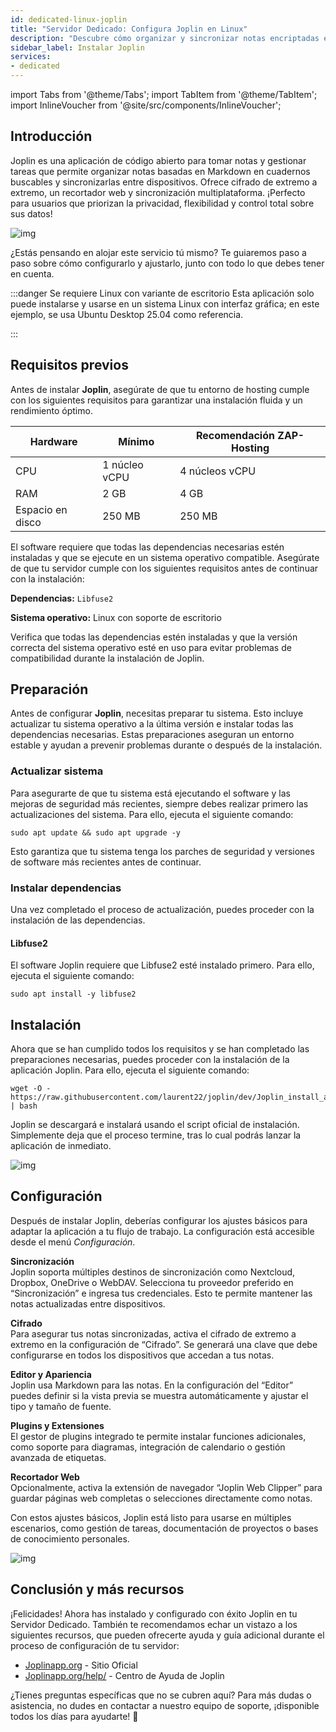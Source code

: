 ```yaml
---
id: dedicated-linux-joplin
title: "Servidor Dedicado: Configura Joplin en Linux"
description: "Descubre cómo organizar y sincronizar notas encriptadas en Markdown entre dispositivos con Joplin para una toma de notas segura y flexible → Aprende más ahora"
sidebar_label: Instalar Joplin
services:
- dedicated
---
```


import Tabs from '@theme/Tabs';
import TabItem from '@theme/TabItem';
import InlineVoucher from '@site/src/components/InlineVoucher';

## Introducción

Joplin es una aplicación de código abierto para tomar notas y gestionar tareas que permite organizar notas basadas en Markdown en cuadernos buscables y sincronizarlas entre dispositivos. Ofrece cifrado de extremo a extremo, un recortador web y sincronización multiplataforma. ¡Perfecto para usuarios que priorizan la privacidad, flexibilidad y control total sobre sus datos!

![img](https://screensaver01.zap-hosting.com/index.php/s/qfo8k2RXWPFqi3g/preview)

¿Estás pensando en alojar este servicio tú mismo? Te guiaremos paso a paso sobre cómo configurarlo y ajustarlo, junto con todo lo que debes tener en cuenta.

:::danger Se requiere Linux con variante de escritorio
Esta aplicación solo puede instalarse y usarse en un sistema Linux con interfaz gráfica; en este ejemplo, se usa Ubuntu Desktop 25.04 como referencia.

:::

<InlineVoucher />



## Requisitos previos

Antes de instalar **Joplin**, asegúrate de que tu entorno de hosting cumple con los siguientes requisitos para garantizar una instalación fluida y un rendimiento óptimo.

| Hardware | Mínimo | Recomendación ZAP-Hosting |
| ---------- | ------------ | -------------------------- |
| CPU | 1 núcleo vCPU | 4 núcleos vCPU |
| RAM | 2 GB | 4 GB |
| Espacio en disco | 250 MB | 250 MB |

El software requiere que todas las dependencias necesarias estén instaladas y que se ejecute en un sistema operativo compatible. Asegúrate de que tu servidor cumple con los siguientes requisitos antes de continuar con la instalación:

**Dependencias:** `Libfuse2`

**Sistema operativo:** Linux con soporte de escritorio

Verifica que todas las dependencias estén instaladas y que la versión correcta del sistema operativo esté en uso para evitar problemas de compatibilidad durante la instalación de Joplin.



## Preparación

Antes de configurar **Joplin**, necesitas preparar tu sistema. Esto incluye actualizar tu sistema operativo a la última versión e instalar todas las dependencias necesarias. Estas preparaciones aseguran un entorno estable y ayudan a prevenir problemas durante o después de la instalación.


### Actualizar sistema
Para asegurarte de que tu sistema está ejecutando el software y las mejoras de seguridad más recientes, siempre debes realizar primero las actualizaciones del sistema. Para ello, ejecuta el siguiente comando:

```
sudo apt update && sudo apt upgrade -y
```
Esto garantiza que tu sistema tenga los parches de seguridad y versiones de software más recientes antes de continuar.

### Instalar dependencias
Una vez completado el proceso de actualización, puedes proceder con la instalación de las dependencias.

#### Libfuse2
El software Joplin requiere que Libfuse2 esté instalado primero. Para ello, ejecuta el siguiente comando: 
```
sudo apt install -y libfuse2
```




## Instalación
Ahora que se han cumplido todos los requisitos y se han completado las preparaciones necesarias, puedes proceder con la instalación de la aplicación Joplin. Para ello, ejecuta el siguiente comando:

```
wget -O - https://raw.githubusercontent.com/laurent22/joplin/dev/Joplin_install_and_update.sh | bash
```

Joplin se descargará e instalará usando el script oficial de instalación. Simplemente deja que el proceso termine, tras lo cual podrás lanzar la aplicación de inmediato.



![img](https://screensaver01.zap-hosting.com/index.php/s/Af9xjkqz7TSr4sZ/preview)



## Configuración

Después de instalar Joplin, deberías configurar los ajustes básicos para adaptar la aplicación a tu flujo de trabajo. La configuración está accesible desde el menú *Configuración*.

**Sincronización**  
Joplin soporta múltiples destinos de sincronización como Nextcloud, Dropbox, OneDrive o WebDAV. Selecciona tu proveedor preferido en “Sincronización” e ingresa tus credenciales. Esto te permite mantener las notas actualizadas entre dispositivos.

**Cifrado**  
Para asegurar tus notas sincronizadas, activa el cifrado de extremo a extremo en la configuración de “Cifrado”. Se generará una clave que debe configurarse en todos los dispositivos que accedan a tus notas.

**Editor y Apariencia**  
Joplin usa Markdown para las notas. En la configuración del “Editor” puedes definir si la vista previa se muestra automáticamente y ajustar el tipo y tamaño de fuente.

**Plugins y Extensiones**  
El gestor de plugins integrado te permite instalar funciones adicionales, como soporte para diagramas, integración de calendario o gestión avanzada de etiquetas.

**Recortador Web**  
Opcionalmente, activa la extensión de navegador “Joplin Web Clipper” para guardar páginas web completas o selecciones directamente como notas.

Con estos ajustes básicos, Joplin está listo para usarse en múltiples escenarios, como gestión de tareas, documentación de proyectos o bases de conocimiento personales.



![img](https://screensaver01.zap-hosting.com/index.php/s/FyjyeF3EcRFe2qf/preview)




## Conclusión y más recursos

¡Felicidades! Ahora has instalado y configurado con éxito Joplin en tu Servidor Dedicado. También te recomendamos echar un vistazo a los siguientes recursos, que pueden ofrecerte ayuda y guía adicional durante el proceso de configuración de tu servidor:

- [Joplinapp.org](https://joplin.org/) - Sitio Oficial  
- [Joplinapp.org/help/](https://joplinapp.org/help/) - Centro de Ayuda de Joplin

¿Tienes preguntas específicas que no se cubren aquí? Para más dudas o asistencia, no dudes en contactar a nuestro equipo de soporte, ¡disponible todos los días para ayudarte! 🙂



<InlineVoucher />